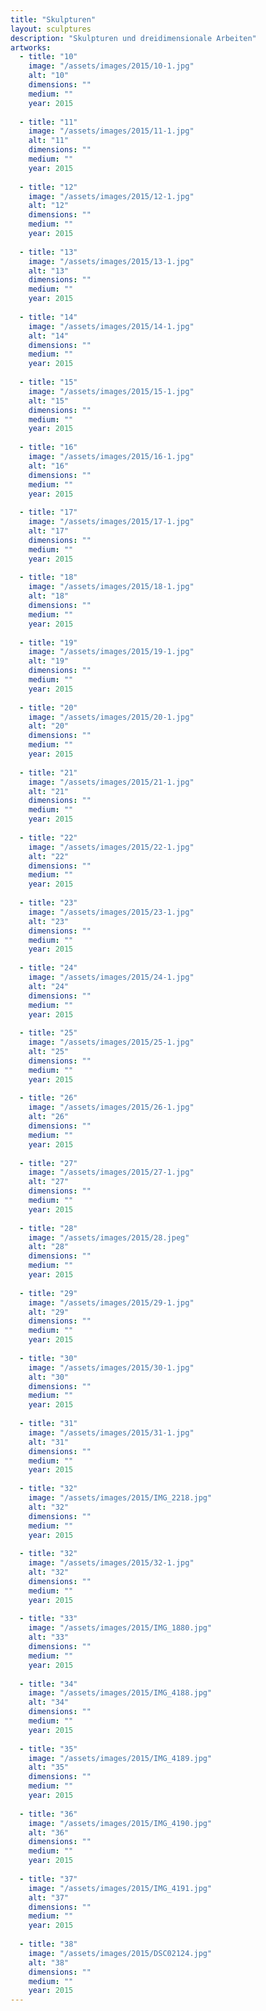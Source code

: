 ```yaml
---
title: "Skulpturen"
layout: sculptures
description: "Skulpturen und dreidimensionale Arbeiten"
artworks:
  - title: "10"
    image: "/assets/images/2015/10-1.jpg"
    alt: "10"
    dimensions: ""
    medium: ""
    year: 2015
    
  - title: "11"
    image: "/assets/images/2015/11-1.jpg"
    alt: "11"
    dimensions: ""
    medium: ""
    year: 2015
    
  - title: "12"
    image: "/assets/images/2015/12-1.jpg"
    alt: "12"
    dimensions: ""
    medium: ""
    year: 2015
    
  - title: "13"
    image: "/assets/images/2015/13-1.jpg"
    alt: "13"
    dimensions: ""
    medium: ""
    year: 2015
    
  - title: "14"
    image: "/assets/images/2015/14-1.jpg"
    alt: "14"
    dimensions: ""
    medium: ""
    year: 2015
    
  - title: "15"
    image: "/assets/images/2015/15-1.jpg"
    alt: "15"
    dimensions: ""
    medium: ""
    year: 2015
    
  - title: "16"
    image: "/assets/images/2015/16-1.jpg"
    alt: "16"
    dimensions: ""
    medium: ""
    year: 2015
    
  - title: "17"
    image: "/assets/images/2015/17-1.jpg"
    alt: "17"
    dimensions: ""
    medium: ""
    year: 2015
    
  - title: "18"
    image: "/assets/images/2015/18-1.jpg"
    alt: "18"
    dimensions: ""
    medium: ""
    year: 2015
    
  - title: "19"
    image: "/assets/images/2015/19-1.jpg"
    alt: "19"
    dimensions: ""
    medium: ""
    year: 2015
    
  - title: "20"
    image: "/assets/images/2015/20-1.jpg"
    alt: "20"
    dimensions: ""
    medium: ""
    year: 2015
    
  - title: "21"
    image: "/assets/images/2015/21-1.jpg"
    alt: "21"
    dimensions: ""
    medium: ""
    year: 2015
    
  - title: "22"
    image: "/assets/images/2015/22-1.jpg"
    alt: "22"
    dimensions: ""
    medium: ""
    year: 2015
    
  - title: "23"
    image: "/assets/images/2015/23-1.jpg"
    alt: "23"
    dimensions: ""
    medium: ""
    year: 2015
    
  - title: "24"
    image: "/assets/images/2015/24-1.jpg"
    alt: "24"
    dimensions: ""
    medium: ""
    year: 2015
    
  - title: "25"
    image: "/assets/images/2015/25-1.jpg"
    alt: "25"
    dimensions: ""
    medium: ""
    year: 2015
    
  - title: "26"
    image: "/assets/images/2015/26-1.jpg"
    alt: "26"
    dimensions: ""
    medium: ""
    year: 2015
    
  - title: "27"
    image: "/assets/images/2015/27-1.jpg"
    alt: "27"
    dimensions: ""
    medium: ""
    year: 2015
    
  - title: "28"
    image: "/assets/images/2015/28.jpeg"
    alt: "28"
    dimensions: ""
    medium: ""
    year: 2015
    
  - title: "29"
    image: "/assets/images/2015/29-1.jpg"
    alt: "29"
    dimensions: ""
    medium: ""
    year: 2015
    
  - title: "30"
    image: "/assets/images/2015/30-1.jpg"
    alt: "30"
    dimensions: ""
    medium: ""
    year: 2015
    
  - title: "31"
    image: "/assets/images/2015/31-1.jpg"
    alt: "31"
    dimensions: ""
    medium: ""
    year: 2015
    
  - title: "32"
    image: "/assets/images/2015/IMG_2218.jpg"
    alt: "32"
    dimensions: ""
    medium: ""
    year: 2015
    
  - title: "32"
    image: "/assets/images/2015/32-1.jpg"
    alt: "32"
    dimensions: ""
    medium: ""
    year: 2015
    
  - title: "33"
    image: "/assets/images/2015/IMG_1880.jpg"
    alt: "33"
    dimensions: ""
    medium: ""
    year: 2015
    
  - title: "34"
    image: "/assets/images/2015/IMG_4188.jpg"
    alt: "34"
    dimensions: ""
    medium: ""
    year: 2015
    
  - title: "35"
    image: "/assets/images/2015/IMG_4189.jpg"
    alt: "35"
    dimensions: ""
    medium: ""
    year: 2015
    
  - title: "36"
    image: "/assets/images/2015/IMG_4190.jpg"
    alt: "36"
    dimensions: ""
    medium: ""
    year: 2015
    
  - title: "37"
    image: "/assets/images/2015/IMG_4191.jpg"
    alt: "37"
    dimensions: ""
    medium: ""
    year: 2015
    
  - title: "38"
    image: "/assets/images/2015/DSC02124.jpg"
    alt: "38"
    dimensions: ""
    medium: ""
    year: 2015
---
```

